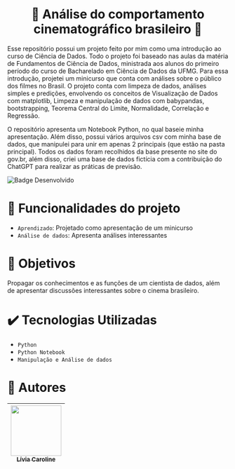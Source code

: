 <h1 align="center"> 🎥 Análise do comportamento cinematográfico brasileiro 🎥 </h1>

<p>Esse repositório possui um projeto feito por mim como uma introdução ao curso de Ciência de Dados. Todo o projeto foi baseado nas aulas da matéria de 
  Fundamentos de Ciência de Dados, ministrada aos alunos do primeiro período do curso de Bacharelado em Ciência de Dados da UFMG. Para essa introdução,
projetei um minicurso que conta com análises sobre o público dos filmes no Brasil. O projeto conta com limpeza de dados, análises simples e predições, 
envolvendo os conceitos de Visualização de Dados com matplotlib, Limpeza e manipulação de dados com babypandas, bootstrapping, Teorema Central do 
Limite, Normalidade, Correlação e Regressão.</p>
<p>O repositório apresenta um Notebook Python, no qual baseie minha apresentação. Além disso, possui vários arquivos csv com minha base de dados,
que manipulei para unir em apenas 2 principais (que estão na pasta principal). Todos os dados foram recolhidos da base presente no site do gov.br, além 
disso, criei uma base de dados fictícia com a contribuição do ChatGPT para realizar as práticas de previsão. </p>

 ![Badge Desenvolvido](https://img.shields.io/badge/STATUS-Finalizado-green)

# 🔨 Funcionalidades do projeto

- `Aprendizado`: Projetado como apresentação de um minicurso
- `Análise de dados`: Apresenta análises interessantes

# 👀 Objetivos

Propagar os conhecimentos e as funções de um cientista de dados, além de apresentar discussões interessantes sobre o cinema brasileiro. 

# ✔️ Tecnologias Utilizadas

- `Python`
- `Python Notebook`
- `Manipulação e Análise de dados`

# 👩 Autores

| [<img src="https://i.imgur.com/OO9DSbF.jpg" width=115><br><sub>Lívia Caroline</sub>](https://github.com/Livia-CRPereira) |
| :--------------------------------------------------------------------------------------------------------------------------: |
